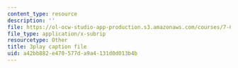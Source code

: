 ```yaml
---
content_type: resource
description: ''
file: https://ol-ocw-studio-app-production.s3.amazonaws.com/courses/7-016-introductory-biology-fall-2018/a42bb882e470577da9a4131d0d013b4b_7gLcuMtM_HY.vtt
file_type: application/x-subrip
resourcetype: Other
title: 3play caption file
uid: a42bb882-e470-577d-a9a4-131d0d013b4b
---
```

